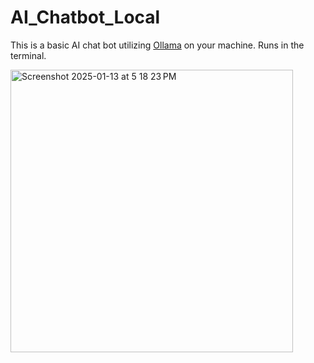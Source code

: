 # AI_Chatbot_Local
This is a basic AI chat bot utilizing [Ollama](https://ollama.com/) on your machine.
Runs in the terminal.


<img width="452" alt="Screenshot 2025-01-13 at 5 18 23 PM" src="https://github.com/user-attachments/assets/392b6709-eb5f-4ded-8dd7-332ca69cb74a" />
